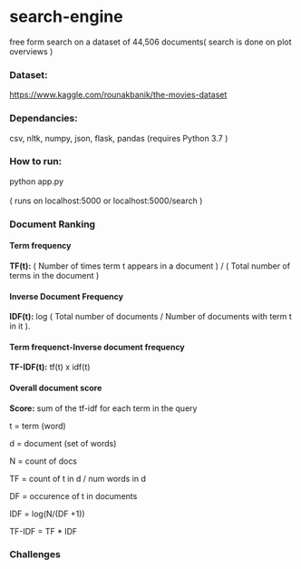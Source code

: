 # search-engine


free form search on a dataset of 44,506 documents( search is done on plot overviews )
### Dataset:
https://www.kaggle.com/rounakbanik/the-movies-dataset


### Dependancies:
csv, nltk, numpy, json, flask, pandas
(requires Python 3.7 )

### How to run:
python app.py <br/> <br/>
( runs on localhost:5000 or localhost:5000/search )

### Document Ranking

#### Term frequency
__TF(t):__ ( Number of times term t appears in a document ) / ( Total number of terms in the document )
#### Inverse Document Frequency
__IDF(t):__ log ( Total number of documents / Number of documents with term t in it ).
#### Term frequenct-Inverse document frequency
__TF-IDF(t):__ tf(t) x idf(t)
#### Overall document score
__Score:__  sum of the tf-idf for each term in the query

t = term (word)

d = document (set of words)

N = count of docs

TF = count of t in d / num words in d

DF = occurence of t in documents

IDF = log(N/(DF +1))

TF-IDF = TF * IDF

### Challenges
